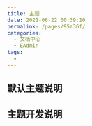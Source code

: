 ```yaml
---
title: 主题
date: 2021-06-22 00:39:10
permalink: /pages/95a36f/
categories:
  - 文档中心
  - EAdmin
tags:
  - 
---
```


## 默认主题说明

## 主题开发说明